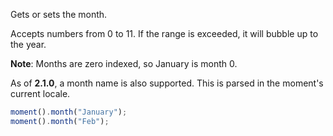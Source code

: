 Gets or sets the month.

Accepts numbers from 0 to 11. If the range is exceeded, it will bubble up to the year.

**Note**: Months are zero indexed, so January is month 0.

As of **2.1.0**, a month name is also supported. This is parsed in the moment's current locale.

```javascript
moment().month("January");
moment().month("Feb");
```

